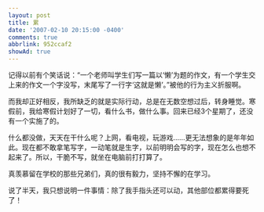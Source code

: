 ```yaml
---
layout: post
title: 累
date: '2007-02-10 20:15:00 -0400'
comments: true
abbrlink: 952ccaf2
showAd: true
---
```

记得以前有个笑话说：“一个老师叫学生们写一篇以‘懒’为题的作文，有一个学生交上来的作文一个字没写，末尾写了一行字‘这就是懒’。”被他的行为主义折服啊。

而我却正好相反，我所缺乏的就是实际行动，总是在无数空想过后，转身睡觉。寒假前，我给寒假计划好了一切，看什么书，做什么事。回来已经3个星期了，还没有一个实施了的。

什么都没做，天天在干什么呢？上网，看电视，玩游戏……更无法想象的是年年如此。现在都不敢拿笔写字，一动笔就是生字，以前明明会写的字，现在怎么也想不起来了。所以，干脆不写，就坐在电脑前打打算了。

真羡慕留在学校的那些兄弟们，真的很有毅力，坚持不懈的在学习。

说了半天，我只想说明一件事情：除了我手指头还可以动，其他部位都累得要死了！
